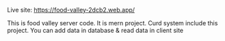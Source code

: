 Live site:  https://food-valley-2dcb2.web.app/

This is food valley server code. It is mern project. Curd system include this project.
You can add data in database & read data in client site


